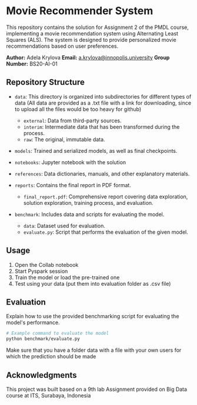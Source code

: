 # Movie Recommender System

This repository contains the solution for Assignment 2 of the PMDL course, implementing a movie recommendation system using Alternating Least Squares (ALS). The system is designed to provide personalized movie recommendations based on user preferences.

**Author:** Adela Krylova
**Email:** a.krylova@innopolis.university
**Group Number:** BS20-AI-01

## Repository Structure

- `data`: This directory is organized into subdirectories for different types of data (All data are provided as a .txt file with a link for downloading, since to upload all the files would be too heavy for github)
  - `external`: Data from third-party sources.
  - `interim`: Intermediate data that has been transformed during the process.
  - `raw`: The original, immutable data.

- `models`: Trained and serialized models, as well as final checkpoints.

- `notebooks`: Jupyter notebook with the solution

- `references`: Data dictionaries, manuals, and other explanatory materials.

- `reports`: Contains the final report in PDF format.
  - `final_report.pdf`: Comprehensive report covering data exploration, solution exploration, training process, and evaluation.

- `benchmark`: Includes data and scripts for evaluating the model.
  - `data`: Dataset used for evaluation.
  - `evaluate.py`: Script that performs the evaluation of the given model.

## Usage
1. Open the Collab notebook
2. Start Pyspark session
3. Train the model or load the pre-trained one
4. Test using your data (put them into evaluation folder as .csv file)

## Evaluation

Explain how to use the provided benchmarking script for evaluating the model's performance.

```bash
# Example command to evaluate the model
python benchmark/evaluate.py
```
Make sure that you have a folder data with a file with your own users for which the prediction should be made

## Acknowledgments

This project was built based on a 9th lab Assignment provided on Big Data course at ITS, Surabaya, Indonesia
